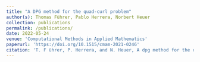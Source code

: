 ```yaml
---
title: "A DPG method for the quad-curl problem"
author(s): Thomas Führer, Pablo Herrera, Norbert Heuer
collection: publications
permalink: /publications/
date: 2022-05-24
venue: 'Computational Methods in Applied Mathematics'
paperurl: 'https://doi.org/10.1515/cmam-2021-0246'
citation: 'T. F ̈uhrer, P. Herrera, and N. Heuer, A dpg method for the quad-curl problem, arXiv preprint arXiv:2301.10588, (2023)'
---
```

